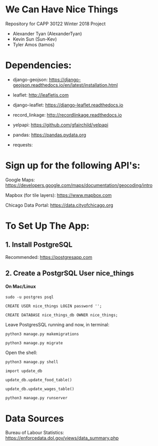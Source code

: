 # We Can Have Nice Things

Repository for CAPP 30122 Winter 2018 Project

  * Alexander Tyan (AlexanderTyan)
  * Kevin Sun (Sun-Kev)
  * Tyler Amos (tamos)
  
  
# Dependencies:

 * django-geojson: https://django-geojson.readthedocs.io/en/latest/installation.html

 * leaflet: http://leafletjs.com

 * django-leaflet: https://django-leaflet.readthedocs.io

 * record_linkage: http://recordlinkage.readthedocs.io
 
 * yelpapi: https://github.com/gfairchild/yelpapi
 
 * pandas: https://pandas.pydata.org
 
 * requests: 


# Sign up for the following API's:

Google Maps: https://developers.google.com/maps/documentation/geocoding/intro

Mapbox (for tile layers): https://www.mapbox.com

Chicago Data Portal: https://data.cityofchicago.org
  
  
# To Set Up The App:

## 1. Install PostgreSQL

Recommended: https://postgresapp.com


## 2. Create a PostgrSQL User nice_things

#### On Mac/Linux

  ``` sudo -u postgres psql ```
  
  ```CREATE USER nice_things LOGIN password ''; ```
  
  ```CREATE DATABASE nice_things_db OWNER nice_things;```
  
  Leave PostgresSQL running and now, in terminal:
  
  ```python3 manage.py makemigrations```
  
  ```python3 manage.py migrate```
  
  Open the shell:
  
  ```python3 manage.py shell```
  
  ```import update_db```
  
  ```update_db.update_food_table()```
  
  ```update_db.update_wages_table()```
  
  ```python3 manage.py runserver```
  
  
 # Data Sources
 
 
 Bureau of Labour Statistics: https://enforcedata.dol.gov/views/data_summary.php
 
 
